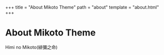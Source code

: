 +++
title = "About Mikoto Theme"
path = "about"
template = "about.html"
+++

# About Mikoto Theme

Himi no Mikoto(緋彌之命)
